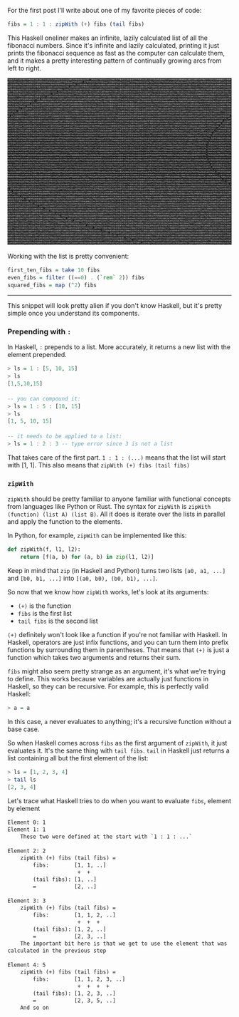 For the first post I'll write about one of my favorite pieces of code: 

```hs
fibs = 1 : 1 : zipWith (+) fibs (tail fibs)
```

This Haskell oneliner makes an infinite, lazily calculated list of all the fibonacci numbers. Since it's infinite and lazily calculated, printing it just prints the fibonacci sequence as fast as the computer can calculate them, and it makes a pretty interesting pattern of continually growing arcs from left to right.

![](/images/fibonacci_arc.png)

Working with the list is pretty convenient:

```hs
first_ten_fibs = take 10 fibs
even_fibs = filter ((==0) . (`rem` 2)) fibs
squared_fibs = map (^2) fibs
```

___

This snippet will look pretty alien if you don't know Haskell, but it's pretty simple once you understand its components.

### Prepending with `:`

In Haskell, `:` prepends to a list. More accurately, it returns a new list with the element prepended.

```hs
> ls = 1 : [5, 10, 15]
> ls
[1,5,10,15]

-- you can compound it:
> ls = 1 : 5 : [10, 15]
> ls
[1, 5, 10, 15]

-- it needs to be applied to a list:
> ls = 1 : 2 : 3 -- type error since 3 is not a list
```

That takes care of the first part. `1 : 1 : (...)` means that the list will start with [1, 1]. This also means that `zipWith (+) fibs (tail fibs)`

### `zipWith`

`zipWith` should be pretty familiar to anyone familiar with functional concepts from languages like Python or Rust. The syntax for `zipWith` is `zipWith (function) (list A) (list B)`. All it does is iterate over the lists in parallel and apply the function to the elements.

In Python, for example, `zipWith` can be implemented like this:

```python
def zipWith(f, l1, l2):
    return [f(a, b) for (a, b) in zip(l1, l2)]
```

Keep in mind that `zip` (in Haskell and Python) turns two lists `[a0, a1, ...]` and `[b0, b1, ...]` into `[(a0, b0), (b0, b1), ...]`.

So now that we know how `zipWith` works, let's look at its arguments:

- `(+)` is the function
- `fibs` is the first list
- `tail fibs` is the second list

`(+)` definitely won't look like a function if you're not familiar with Haskell. In Haskell, operators are just infix functions, and you can turn them into prefix functions by surrounding them in parentheses. That means that `(+)` is just a function which takes two arguments and returns their sum.

`fibs` might also seem pretty strange as an argument, it's what we're trying to define. This works because variables are actually just functions in Haskell, so they can be recursive. For example, this is perfectly valid Haskell:

```hs
> a = a
```

In this case, `a` never evaluates to anything; it's a recursive function without a base case.

So when Haskell comes across `fibs` as the first argument of `zipWith`, it just evaluates it. It's the same thing with `tail fibs`. `tail` in Haskell just returns a list containing all but the first element of the list:

```hs
> ls = [1, 2, 3, 4]
> tail ls
[2, 3, 4]
```

Let's trace what Haskell tries to do when you want to evaluate `fibs`, element by element

```
Element 0: 1
Element 1: 1
    These two were defined at the start with `1 : 1 : ...`

Element 2: 2
    zipWith (+) fibs (tail fibs) =
        fibs:        [1, 1, ..]
                      +  +
        (tail fibs): [1, ..]
        =            [2, ..]

Element 3: 3
    zipWith (+) fibs (tail fibs) =
        fibs:        [1, 1, 2, ..]
                      +  +  +
        (tail fibs): [1, 2, ..]
        =            [2, 3, ..]
    The important bit here is that we get to use the element that was calculated in the previous step

Element 4: 5
    zipWith (+) fibs (tail fibs) =
        fibs:        [1, 1, 2, 3, ..]
                      +  +  +  +
        (tail fibs): [1, 2, 3, ..]
        =            [2, 3, 5, ..]
    And so on
```
